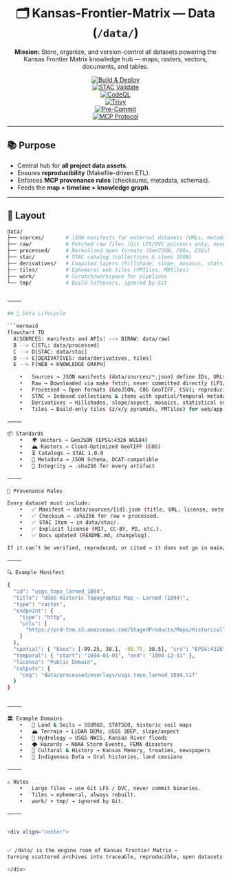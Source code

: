 <div align="center">

# 🗂️ Kansas-Frontier-Matrix — Data (`/data/`)

**Mission:** Store, organize, and version-control all datasets powering the  
Kansas Frontier Matrix knowledge hub — maps, rasters, vectors, documents, and tables.  

[![Build & Deploy](https://github.com/bartytime4life/Kansas-Frontier-Matrix/actions/workflows/site.yml/badge.svg)](../.github/workflows/site.yml)  
[![STAC Validate](https://github.com/bartytime4life/Kansas-Frontier-Matrix/actions/workflows/stac-validate.yml/badge.svg)](../.github/workflows/stac-validate.yml)  
[![CodeQL](https://github.com/bartytime4life/Kansas-Frontier-Matrix/actions/workflows/codeql.yml/badge.svg)](../.github/workflows/codeql.yml)  
[![Trivy](https://github.com/bartytime4life/Kansas-Frontier-Matrix/actions/workflows/trivy.yml/badge.svg)](../.github/workflows/trivy.yml)  
[![Pre-Commit](https://github.com/bartytime4life/Kansas-Frontier-Matrix/actions/workflows/pre-commit.yml/badge.svg)](../.github/workflows/pre-commit.yml)  
[![MCP Protocol](https://img.shields.io/badge/Docs-MCP%20Aligned-green)](../docs/)  

</div>

---

## 📚 Purpose

- Central hub for **all project data assets**.  
- Ensures **reproducibility** (Makefile-driven ETL).  
- Enforces **MCP provenance rules** (checksums, metadata, schemas).  
- Feeds the **map + timeline + knowledge graph**.  

---

## 📂 Layout

```bash
data/
├── sources/       # JSON manifests for external datasets (URLs, metadata, licenses)
├── raw/           # Fetched raw files (Git LFS/DVC pointers only, never pushed)
├── processed/     # Normalized open formats (GeoJSON, COGs, CSVs)
├── stac/          # STAC catalog (collections & items JSON)
├── derivatives/   # Computed layers (hillshade, slope, mosaics, stats)
├── tiles/         # Ephemeral web tiles (PMTiles, MBTiles)
├── work/          # Scratch/workspace for pipelines
└── tmp/           # Build leftovers, ignored by Git


⸻

## 🧰 Data Lifecycle

```mermaid
flowchart TD
  A[SOURCES: manifests and APIs] --> B[RAW: data/raw]
  B --> C[ETL: data/processed]
  C --> D[STAC: data/stac]
  D --> E[DERIVATIVES: data/derivatives, tiles]
  E --> F[WEB + KNOWLEDGE GRAPH]

	•	Sources → JSON manifests (data/sources/*.json) define IDs, URLs, metadata.
	•	Raw → Downloaded via make fetch; never committed directly (LFS/DVC pointers only).
	•	Processed → Open formats (GeoJSON, COG GeoTIFF, CSV); reproducible via ETL scripts.
	•	STAC → Indexed collections & items with spatial/temporal metadata.
	•	Derivatives → Hillshades, slope/aspect, mosaics, statistical summaries.
	•	Tiles → Build-only tiles (z/x/y pyramids, PMTiles) for web/app previews.

⸻

📦 Standards
	•	🌍 Vectors → GeoJSON (EPSG:4326 WGS84)
	•	🏔️ Rasters → Cloud-Optimized GeoTIFF (COG)
	•	⏳ Catalogs → STAC 1.0.0
	•	📑 Metadata → JSON Schema, DCAT-compatible
	•	🔐 Integrity → .sha256 for every artifact

⸻

📜 Provenance Rules

Every dataset must include:
	•	✅ Manifest → data/sources/{id}.json (title, URL, license, extent, temporal).
	•	✅ Checksum → .sha256 for raw + processed.
	•	✅ STAC Item → in data/stac/.
	•	✅ Explicit license (MIT, CC-BY, PD, etc.).
	•	✅ Docs updated (README.md, changelog).

If it can’t be verified, reproduced, or cited → it does not go in main/.

⸻

🔍 Example Manifest

{
  "id": "usgs_topo_larned_1894",
  "title": "USGS Historic Topographic Map — Larned (1894)",
  "type": "raster",
  "endpoint": {
    "type": "http",
    "urls": [
      "https://prd-tnm.s3.amazonaws.com/StagedProducts/Maps/HistoricalTopo/KS/Larned_1894.tif"
    ]
  },
  "spatial": { "bbox": [-99.25, 38.1, -98.75, 38.5], "crs": "EPSG:4326" },
  "temporal": { "start": "1894-01-01", "end": "1894-12-31" },
  "license": "Public Domain",
  "outputs": {
    "cog": "data/processed/overlays/usgs_topo_larned_1894.tif"
  }
}


⸻

🏛 Example Domains
	•	🌾 Land & Soils → SSURGO, STATSGO, historic soil maps
	•	🏔️ Terrain → LiDAR DEMs, USGS 3DEP, slope/aspect
	•	🌊 Hydrology → USGS NWIS, Kansas River floods
	•	🌪️ Hazards → NOAA Storm Events, FEMA disasters
	•	📜 Cultural & History → Kansas Memory, treaties, newspapers
	•	🏹 Indigenous Data → Oral histories, land cessions

⸻

⚠️ Notes
	•	Large files → use Git LFS / DVC, never commit binaries.
	•	Tiles → ephemeral, always rebuilt.
	•	work/ + tmp/ → ignored by Git.

⸻


<div align="center">


✅ /data/ is the engine room of Kansas Frontier Matrix —
turning scattered archives into traceable, reproducible, open datasets.

</div>
```

